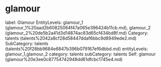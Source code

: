 # glamour

label: Glamour
EntityLevels: glamour_1 (glamour_1%20aad2b60825064f47a065e396424b11cb.md), glamour_2 (glamour_2%20de5b2a41d3d14874ac83d65cf434bd8f.md)
Category: talents (talents%2042a8cf28d58447ddaf6bbc9d8949ede2.md)
SubCategory: talents (talents%20f28bb9684e6847b396b079167ef6dbbd.md)
entityLevels: glamour_1,glamour_2
category: talents
subCategory: talents
Self: glamour (glamour%20e3ee0c87754742948dd61dfcbc1745e4.md)

[](Untitled%20eed42f4aef7b466cae14c5b21b9b6567.md)